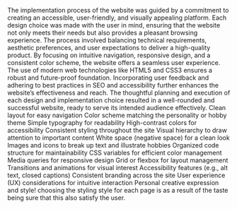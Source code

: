 The implementation process of the website was guided by a commitment to creating an accessible, user-friendly, and visually appealing platform. 
Each design choice was made with the user in mind, ensuring that the website not only meets their needs but also provides a pleasant browsing experience. 
The process involved balancing technical requirements, aesthetic preferences, and user expectations to deliver a high-quality product.
By focusing on intuitive navigation, responsive design, and a consistent color scheme, the website offers a seamless user experience. 
The use of modern web technologies like HTML5 and  CSS3 ensures a robust and future-proof foundation. 
Incorporating user feedback and adhering to best practices in SEO and accessibility further enhances the website’s effectiveness and reach.
The thoughtful planning and execution of each design and implementation choice resulted in a well-rounded and successful website, ready to serve its intended audience effectively.
Clean layout for easy navigation
Color scheme matching the personality or hobby theme
Simple typography for readability
High-contrast colors for accessibility
Consistent styling throughout the site
Visual hierarchy to draw attention to important content
White space (negative space) for a clean look
Images and icons to break up text and illustrate hobbies
Organized code structure for maintainability
CSS variables for efficient color management
Media queries for responsive design
Grid or flexbox for layout management
Transitions and animations for visual interest
Accessibility features (e.g., alt text, closed captions)
Consistent branding across the site
User experience (UX) considerations for intuitive interaction
Personal creative expression and style!
choosing the styling style for each page is as a result of the taste being sure that this also satisfy the user. 
